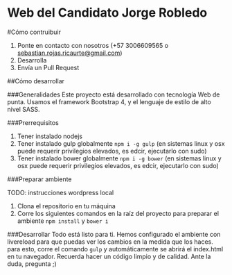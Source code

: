 # Web del Candidato Jorge Robledo

#Cómo contruibuir

1. Ponte en contacto con nosotros (+57 3006609565 o sebastian.rojas.ricaurte@gmail.com)
2. Desarrolla
3. Envía un Pull Request

##Cómo desarrollar

###Generalidades
Este proyecto está desarrollado con tecnología Web de punta. Usamos el framework Bootstrap 4, y el lenguaje de estilo de alto nivel SASS.

###Prerrequisitos

1. Tener instalado nodejs
2. Tener instalado gulp globalmente `npm i -g gulp` (en sistemas linux y osx puede requerir privilegios elevados, es edcir, ejecutarlo con sudo)
3. Tener instalado bower globalmente `npm i -g bower` (en sistemas linux y osx puede requerir privilegios elevados, es edcir, ejecutarlo con sudo)

###Preparar ambiente

TODO: instrucciones wordpress local

1. Clona el repositorio en tu máquina
2. Corre los siguientes comandos en la raíz del proyecto para preparar el ambiente `npm install` y `bower i`

###Desarrollar
Todo está listo para ti. Hemos configurado el ambiente con livereload para que puedas ver los cambios en la medida que los haces. para esto, corre el comando `gulp` y automáticamente se abrirá el index.html en tu navegador. Recuerda hacer un código limpio y de calidad. Ante la duda, pregunta ;)
